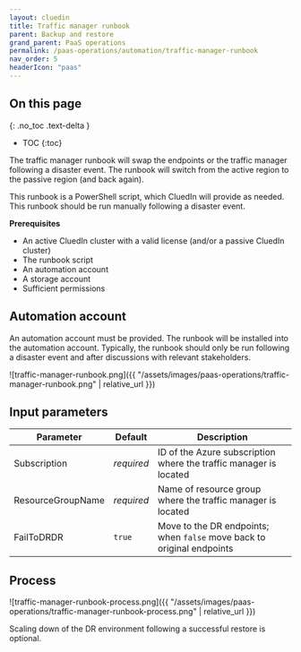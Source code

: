 ```yaml
---
layout: cluedin
title: Traffic manager runbook
parent: Backup and restore
grand_parent: PaaS operations
permalink: /paas-operations/automation/traffic-manager-runbook
nav_order: 5
headerIcon: "paas"
---
```

## On this page
{: .no_toc .text-delta }
- TOC
{:toc}

The traffic manager runbook will swap the endpoints or the traffic manager following a disaster event. The runbook will switch from the active region to the passive region (and back again).

This runbook is a PowerShell script, which CluedIn will provide as needed. This runbook should be run manually following a disaster event.

**Prerequisites**

- An active CluedIn cluster with a valid license (and/or a passive CluedIn cluster)
- The runbook script
- An automation account
- A storage account
- Sufficient permissions

## Automation account

An automation account must be provided. The runbook will be installed into the automation account. Typically, the runbook should only be run following a disaster event and after discussions with relevant stakeholders.

![traffic-manager-runbook.png]({{ "/assets/images/paas-operations/traffic-manager-runbook.png" | relative_url }})

## Input parameters

| Parameter | Default | Description |
|--|--|--|
| Subscription | _required_ | ID of the Azure subscription where the traffic manager is located |
| ResourceGroupName | _required_ | Name of resource group where the traffic manager is located |
| FailToDRDR | `true` | Move to the DR endpoints; when `false` move back to original endpoints |

## Process

![traffic-manager-runbook-process.png]({{ "/assets/images/paas-operations/traffic-manager-runbook-process.png" | relative_url }})

Scaling down of the DR environment following a successful restore is optional.